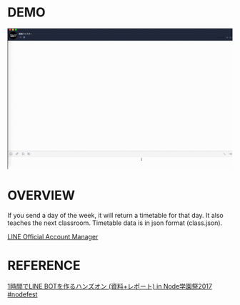 # DEMO

<p align="center">
<img src="./img/demo.gif">
</p>

# OVERVIEW

If you send a day of the week, it will return a timetable for that day. It also teaches the next classroom. Timetable data is in json format (class.json).

[LINE Official Account Manager](https://manager.line.biz/)

# REFERENCE

[1時間でLINE BOTを作るハンズオン (資料+レポート) in Node学園祭2017 #nodefest](https://qiita.com/n0bisuke/items/ceaa09ef8898bee8369d)
